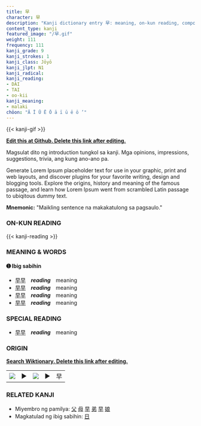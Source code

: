 ```yaml
---
title: 早
character: 早
description: "Kanji dictionary entry 早: meaning, on-kun reading, compounds, origin, related kanji"
content_type: kanji
featured_image: "/早.gif"
weight: 111
frequency: 111
kanji_grade: 9
kanji_strokes: 1
kanji_class: Jōyō
kanji_jlpt: N1
kanji_radical: 
kanji_reading: 
- DAI
- TAI
- oo-kii
kanji_meaning:
- malaki
chōon: "Ā Ī Ū Ē Ō ā ī ū ē ō ’"
---
```

[//]: # (Don't edit the line below. Kanji animated GIF code is automatically generated.)
{{< kanji-gif >}}

[//]: # (Edit below this line.)

**[Edit this at Github. Delete this link after editing.](https://github.com/tim0g/tim/tree/main/content/kanji/早/index.md)**

Magsulat dito ng introduction tungkol sa kanji. Mga opinions, impressions, suggestions, trivia, ang kung ano-ano pa.

Generate Lorem Ipsum placeholder text for use in your graphic, print and web layouts, and discover plugins for your favorite writing, design and blogging tools. Explore the origins, history and meaning of the famous passage, and learn how Lorem Ipsum went from scrambled Latin passage to ubiqitous dummy text.
 
**Mnemonic:** "Maikling sentence na makakatulong sa pagsaulo."

### ON-KUN READING

[//]: # (Don't edit the line below. ON-KUN READING code is automatically generated.)
{{< kanji-reading >}}

### MEANING & WORDS

#### ➊ **Ibig sabihin**
  - [早](../早)[早](../早)　***reading***　meaning
  - [早](../早)[早](../早)　***reading***　meaning
  - [早](../早)[早](../早)　***reading***　meaning
  - [早](../早)[早](../早)　***reading***　meaning

### SPECIAL READING
  - [早](../早)[早](../早)　***reading***　meaning

### ORIGIN

**[Search Wiktionary. Delete this link after editing.](https://wiktionary.org/wiki/早)**
<table class="kanji-table"><tr><td>
<img src="60px-早-bronze.svg.png">
</td><td>▶</td><td>
<img src="60px-早-oracle.svg.png">
</td><td>▶</td>
<td class="kanji-origin">早</td>
</tr></table>

### RELATED KANJI
- Miyembro ng pamilya: [父](../父) [母](../母) [早](../早) [弟](../弟) [早](../早) [娘](../娘)
- Magkatulad ng ibig sabihin: [日](../日)

